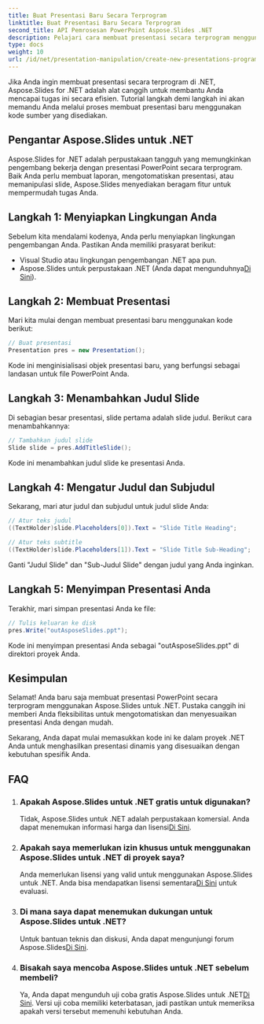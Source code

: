 ```yaml
---
title: Buat Presentasi Baru Secara Terprogram
linktitle: Buat Presentasi Baru Secara Terprogram
second_title: API Pemrosesan PowerPoint Aspose.Slides .NET
description: Pelajari cara membuat presentasi secara terprogram menggunakan Aspose.Slides untuk .NET. Panduan langkah demi langkah dengan kode sumber untuk otomatisasi yang efisien.
type: docs
weight: 10
url: /id/net/presentation-manipulation/create-new-presentations-programmatically/
---
```


Jika Anda ingin membuat presentasi secara terprogram di .NET, Aspose.Slides for .NET adalah alat canggih untuk membantu Anda mencapai tugas ini secara efisien. Tutorial langkah demi langkah ini akan memandu Anda melalui proses membuat presentasi baru menggunakan kode sumber yang disediakan.

## Pengantar Aspose.Slides untuk .NET

Aspose.Slides for .NET adalah perpustakaan tangguh yang memungkinkan pengembang bekerja dengan presentasi PowerPoint secara terprogram. Baik Anda perlu membuat laporan, mengotomatiskan presentasi, atau memanipulasi slide, Aspose.Slides menyediakan beragam fitur untuk mempermudah tugas Anda.

## Langkah 1: Menyiapkan Lingkungan Anda

Sebelum kita mendalami kodenya, Anda perlu menyiapkan lingkungan pengembangan Anda. Pastikan Anda memiliki prasyarat berikut:

- Visual Studio atau lingkungan pengembangan .NET apa pun.
-  Aspose.Slides untuk perpustakaan .NET (Anda dapat mengunduhnya[Di Sini](https://releases.aspose.com/slides/net/)).

## Langkah 2: Membuat Presentasi

Mari kita mulai dengan membuat presentasi baru menggunakan kode berikut:

```csharp
// Buat presentasi
Presentation pres = new Presentation();
```

Kode ini menginisialisasi objek presentasi baru, yang berfungsi sebagai landasan untuk file PowerPoint Anda.

## Langkah 3: Menambahkan Judul Slide

Di sebagian besar presentasi, slide pertama adalah slide judul. Berikut cara menambahkannya:

```csharp
// Tambahkan judul slide
Slide slide = pres.AddTitleSlide();
```

Kode ini menambahkan judul slide ke presentasi Anda.

## Langkah 4: Mengatur Judul dan Subjudul

Sekarang, mari atur judul dan subjudul untuk judul slide Anda:

```csharp
// Atur teks judul
((TextHolder)slide.Placeholders[0]).Text = "Slide Title Heading";

// Atur teks subtitle
((TextHolder)slide.Placeholders[1]).Text = "Slide Title Sub-Heading";
```

Ganti "Judul Slide" dan "Sub-Judul Slide" dengan judul yang Anda inginkan.

## Langkah 5: Menyimpan Presentasi Anda

Terakhir, mari simpan presentasi Anda ke file:

```csharp
// Tulis keluaran ke disk
pres.Write("outAsposeSlides.ppt");
```

Kode ini menyimpan presentasi Anda sebagai "outAsposeSlides.ppt" di direktori proyek Anda.

## Kesimpulan

Selamat! Anda baru saja membuat presentasi PowerPoint secara terprogram menggunakan Aspose.Slides untuk .NET. Pustaka canggih ini memberi Anda fleksibilitas untuk mengotomatiskan dan menyesuaikan presentasi Anda dengan mudah.

Sekarang, Anda dapat mulai memasukkan kode ini ke dalam proyek .NET Anda untuk menghasilkan presentasi dinamis yang disesuaikan dengan kebutuhan spesifik Anda.

## FAQ

1. ### Apakah Aspose.Slides untuk .NET gratis untuk digunakan?
    Tidak, Aspose.Slides untuk .NET adalah perpustakaan komersial. Anda dapat menemukan informasi harga dan lisensi[Di Sini](https://purchase.aspose.com/buy).

2. ### Apakah saya memerlukan izin khusus untuk menggunakan Aspose.Slides untuk .NET di proyek saya?
    Anda memerlukan lisensi yang valid untuk menggunakan Aspose.Slides untuk .NET. Anda bisa mendapatkan lisensi sementara[Di Sini](https://purchase.aspose.com/temporary-license/) untuk evaluasi.

3. ### Di mana saya dapat menemukan dukungan untuk Aspose.Slides untuk .NET?
    Untuk bantuan teknis dan diskusi, Anda dapat mengunjungi forum Aspose.Slides[Di Sini](https://forum.aspose.com/).

4. ### Bisakah saya mencoba Aspose.Slides untuk .NET sebelum membeli?
    Ya, Anda dapat mengunduh uji coba gratis Aspose.Slides untuk .NET[Di Sini](https://releases.aspose.com/). Versi uji coba memiliki keterbatasan, jadi pastikan untuk memeriksa apakah versi tersebut memenuhi kebutuhan Anda.